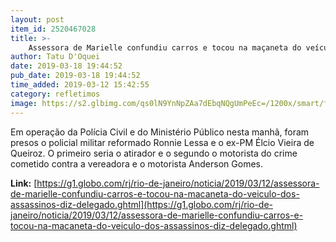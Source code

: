 ```yaml
---
layout: post
item_id: 2520467028
title: >-
    Assessora de Marielle confundiu carros e tocou na maçaneta do veículo dos assassinos, diz delegado
author: Tatu D'Oquei
date: 2019-03-18 19:44:52
pub_date: 2019-03-18 19:44:52
time_added: 2019-03-12 15:42:55
category: refletimos
image: https://s2.glbimg.com/qs0lN9YnNpZAa7dEbqNQgUmPeEc=/1200x/smart/filters:cover():strip_icc()/s.glbimg.com/jo/g1/f/original/2019/03/12/delegado2.jpg
---
```


Em operação da Polícia Civil e do Ministério Público nesta manhã, foram presos o policial militar reformado Ronnie Lessa e o ex-PM Élcio Vieira de Queiroz. O primeiro seria o atirador e o segundo o motorista do crime cometido contra a vereadora e o motorista Anderson Gomes.

**Link:** [https://g1.globo.com/rj/rio-de-janeiro/noticia/2019/03/12/assessora-de-marielle-confundiu-carros-e-tocou-na-macaneta-do-veiculo-dos-assassinos-diz-delegado.ghtml](https://g1.globo.com/rj/rio-de-janeiro/noticia/2019/03/12/assessora-de-marielle-confundiu-carros-e-tocou-na-macaneta-do-veiculo-dos-assassinos-diz-delegado.ghtml)

